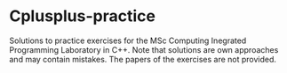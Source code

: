 # Cplusplus-practice
Solutions to practice exercises for the MSc Computing Inegrated Programming Laboratory in C++. 
Note that solutions are own approaches and may contain mistakes. The papers of the exercises are not provided.
